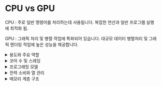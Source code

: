 # CPU vs GPU

CPU : 주로 일반 명령어를 처리하는데 사용됩니다. 복잡한 연산과 일반 프로그램 실행에 최적화 됨.

GPU : 그래픽 처리 및 병렬 작업에 특화되어 있습니다. 대규모 데이터 병렬처리 및 그래픽 렌더링 작업에 높은 성능을 제공합니다.



<details>

<summary>용도와 주요 역할</summary>

* CPU: CPU는 컴퓨터의 "대표적인" 프로세서로서 다양한 작업을 수행합니다. 이에는 프로그램 실행, 운영체제 관리, 데이터 처리, 논리 연산, 입출력 처리, 스레드 관리 등 다양한 일반적인 작업이 포함됩니다. CPU는 단일 코어 또는 멀티코어로 구성될 수 있으며, 각 코어는 일련의 명령어를 순차적으로 실행합니다.
* GPU: GPU는 주로 그래픽과 병렬 처리 작업에 특화되어 있습니다. 그래픽 처리, 3D 렌더링, 비디오 인코딩 및 디코딩, 과학 및 공학 계산, 머신 러닝과 같은 병렬 계산 작업을 가속화하는 데 사용됩니다. GPU는 많은 코어(또는 스트림 프로세서)를 가지고 있어 한 번에 여러 작업을 처리할 수 있습니다.

</details>

<details>

<summary>코어 수 및 스레딩</summary>

* CPU: CPU는 일반적으로 몇 개의 빠른 코어를 가지고 있으며, 몇몇 모델은 하이퍼스레딩과 같은 기술을 사용하여 한 코어에서 병렬 스레드를 처리할 수 있습니다.
* GPU: GPU는 많은 작은 코어(스트림 프로세서 또는 셰이더 유닛)를 가지고 있으며, 각 코어는 독립적으로 병렬 계산을 처리합니다. 따라서 GPU는 대규모 병렬 작업에 효과적입니다.

</details>

<details>

<summary>프로그래밍 모델</summary>

CPU: CPU는 일반적으로 일련의 명령어를 순차적으로 실행하는 Von Neumann 아키텍처를 사용하며, C/C++ 및 다양한 고급 프로그래밍 언어로 프로그래밍됩니다.

GPU: GPU는 SIMD(Single Instruction, Multiple Data) 아키텍처를 사용하여 여러 데이터 요소에 동일한 명령어를 동시에 적용합니다. GPU 프로그래밍은 병렬 프로그래밍 언어 및 API(예: CUDA, OpenCL)를 사용하여 개발됩니다.

[simd.md](simd.md "mention")

</details>

<details>

<summary>전력 소비와 열 관리</summary>

* CPU: CPU는 저전력 및 열 관리에 중점을 두고 설계되었습니다. 데스크톱 및 랩톱 컴퓨터에서는 에너지 효율성이 중요하며, CPU는 다양한 전력 모드를 지원하여 필요에 따라 전력 소비를 조절합니다.
* GPU: GPU는 주로 그래픽 작업을 가속화하기 위해 설계되었으며, 높은 전력 소비를 가질 수 있습니다. 일부 고성능 GPU는 냉각과 열 관리를 위한 추가 조치가 필요할 수 있습니다.

</details>

<details>

<summary>메모리 계층 구조</summary>

* CPU: CPU는 주로 빠른 캐시 메모리를 사용하여 빈번하게 액세스되는 데이터에 빠르게 접근합니다. 더 큰 주 메모리로부터 데이터를 가져오기도 합니다.
* GPU: GPU는 대용량 고속 메모리를 가지고 있어 대규모 데이터 세트를 처리할 수 있습니다. 그래픽 작업 및 병렬 계산을 위해 고급 메모리 계층 구조가 사용됩니다.

</details>
